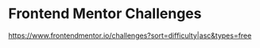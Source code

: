 # Frontend Mentor Challenges
https://www.frontendmentor.io/challenges?sort=difficulty|asc&types=free
